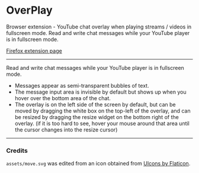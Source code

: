 # OverPlay

Browser extension - YouTube chat overlay when playing streams / videos in fullscreen mode. Read and write chat messages while your YouTube player is in fullscreen mode.

[Firefox extension page](https://addons.mozilla.org/en-US/firefox/addon/overplay/)

---

Read and write chat messages while your YouTube player is in fullscreen mode.

 - Messages appear as semi-transparent bubbles of text.
 - The message input area is invisible by default but shows up when you hover over the bottom area of the chat.
 - The overlay is on the left side of the screen by default, but can be moved by dragging the white box on the top-left of the overlay, and can be resized by dragging the resize widget on the bottom right of the overlay. (if it is too hard to see, hover your mouse around that area until the cursor changes into the resize cursor)

---

### Credits

`assets/move.svg` was edited from an icon obtained from [UIcons by Flaticon](https://www.flaticon.com/uicons).
